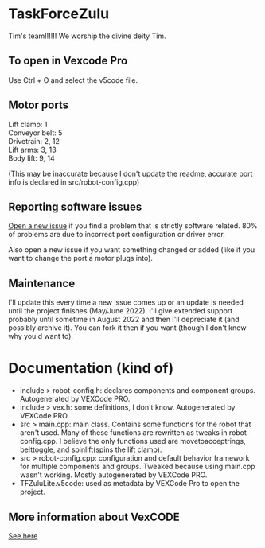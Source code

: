 # TaskForceZulu
Tim's team!!!!!! We worship the divine deity Tim.

## To open in Vexcode Pro
Use Ctrl + O and select the v5code file.

## Motor ports
Lift clamp: 1<br/>
Conveyor belt: 5<br/>
Drivetrain: 2, 12<br/>
Lift arms: 3, 13<br/>
Body lift: 9, 14<br/>

(This may be inaccurate because I don't update the readme, accurate port info is declared in src/robot-config.cpp)

## Reporting software issues
[Open a new issue](https://github.com/DairyProducts/TaskForceZulu/issues/new) if you find a problem that is strictly software related. 80% of problems are due to incorrect port configuration or driver error.

Also open a new issue if you want something changed or added (like if you want to change the port a motor plugs into).

## Maintenance
I'll update this every time a new issue comes up or an update is needed until the project finishes (May/June 2022). I'll give extended support probably until sometime in August 2022 and then I'll depreciate it (and possibly archive it). You can fork it then if you want (though I don't know why you'd want to).

# Documentation (kind of)
* include > robot-config.h: declares components and component groups. Autogenerated by VEXCode PRO.
* include > vex.h: some definitions, I don't know. Autogenerated by VEXCode PRO.
* src > main.cpp: main class. Contains some functions for the robot that aren't used. Many of these functions are rewritten as tweaks in robot-config.cpp. I believe the only functions used are movetoacceptrings, belttoggle, and spinlift(spins the lift clamp).
* src > robot-config.cpp: configuration and default behavior framework for multiple components and groups. Tweaked because using main.cpp wasn't working. Mostly autogenerated by VEXCode PRO.
* TFZuluLite.v5code: used as metadata by VEXCode Pro to open the project.

## More information about VexCODE
[See here](https://www.vexrobotics.com/vexcode-pro)
